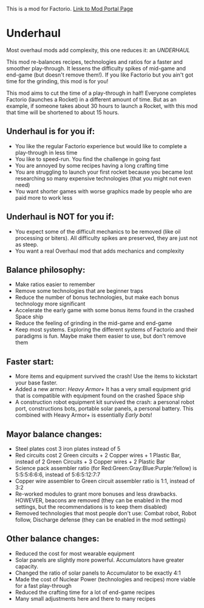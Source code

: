 This is a mod for Factorio. [Link to Mod Portal Page](https://mods.factorio.com/mod/underhaul)

Underhaul
========

Most overhaul mods add complexity, this one reduces it: an *UNDERHAUL*

This mod re-balances recipes, technologies and ratios for a faster and smoother play-through. It lessens the difficulty spikes of mid-game and end-game (but doesn't remove them!). If you like Factorio but you ain't got time for the grinding, this mod is for you!

This mod aims to cut the time of a play-through in half! Everyone completes Factorio (launches a Rocket) in a different amount of time. But as an example, if someone takes about 30 hours to launch a Rocket, with this mod that time will be shortened to about 15 hours.

Underhaul is for you if:
---------------------

- You like the regular Factorio experience but would like to complete a play-through in less time
- You like to speed-run. You find the challenge in going fast
- You are annoyed by some recipes having a long crafting time
- You are struggling to launch your first rocket because you became lost researching so many expensive technologies (that you might not even need)
- You want shorter games with worse graphics made by people who are paid more to work less

Underhaul is NOT for you if:
--------------------------

- You expect some of the difficult mechanics to be removed (like oil processing or biters). All difficulty spikes are preserved, they are just not as steep.
- You want a real Overhaul mod that adds mechanics and complexity

Balance philosophy:
-------------------

- Make ratios easier to remember
- Remove some technologies that are beginner traps
- Reduce the number of bonus technologies, but make each bonus technology more significant
- Accelerate the early game with some bonus items found in the crashed Space ship
- Reduce the feeling of grinding in the mid-game and end-game
- Keep most systems. Exploring the different systems of Factorio and their paradigms is fun. Maybe make them easier to use, but don't remove them

Faster start:
-----------

- More items and equipment survived the crash! Use the items to kickstart your base faster.
- Added a new armor: *Heavy Armor+* It has a very small equipment grid that is compatible with equipment found on the crashed Space ship
- A construction robot equipment kit survived the crash: a personal robot port, constructions bots, portable solar panels, a personal battery. This combined with Heavy Armor+ is essentially *Early bots*!

Mayor balance changes:
-----------------------

- Steel plates cost 3 iron plates instead of 5
- Red circuits cost 2 Green circuits + 2 Copper wires + 1 Plastic Bar, instead of 2 Green Circuits + 3 Copper wires + 2 Plastic Bar
- Science pack assembler ratio (for Red:Green:Gray:Blue:Purple:Yellow) is 5:5:5:6:6:6, instead of 5:6:5:12:7:7
- Copper wire assembler to Green circuit assembler ratio is 1:1, instead of 3:2
- Re-worked modules to grant more bonuses and less drawbacks. HOWEVER, beacons are removed (they can be enabled in the mod settings, but the recommendations is to keep them disabled)
- Removed technologies that most people don't use: Combat robot, Robot follow, Discharge defense (they can be enabled in the mod settings)

Other balance changes:
----------------------
- Reduced the cost for most wearable equipment
- Solar panels are slightly more powerful. Accumulators have greater capacity.
- Changed the ratio of solar panels to Accumulator to be exactly 4:1
- Made the cost of Nuclear Power (technologies and recipes) more viable for a fast play-through
- Reduced the  crafting time for a lot of end-game recipes
- Many small adjustments here and there to many recipes